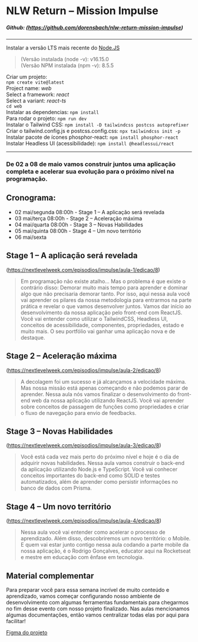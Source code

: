 # NLW Return – Mission Impulse
##### Github: (https://github.com/dorensbach/nlw-return-mission-impulse)
---
Instalar a versão LTS mais recente do [Node.JS](https://nodejs.org)
>(Versão instalada (node -v): v16.15.0\
(Versão NPM instalada (npm -v): 8.5.5

Criar um projeto:\
`npm create vite@latest`\
Project name: *web*\
Select a framework: *react*\
Select a variant: *react-ts*\
`cd web`\
Instalar as dependencias: `npm install`\
Para rodar o projeto: `npm run dev`\
Instalar o Tailwind CSS: `npm install -D tailwindcss postcss autoprefixer`\
Criar o tailwind.config.js e postcss.config.css: `npx tailwindcss init -p`\
Instalar pacote de ícones phosphor-react: `npm install phosphor-react`\
Instalar Headless UI (acessibilidade): `npm install @headlessui/react`

***
### De 02 a 08 de maio vamos construir juntos uma aplicação completa e acelerar sua evolução para o próximo nível na programação.

## Cronograma:

* 02 mai/segunda 08:00h - Stage 1 – A aplicação será revelada
* 03 mai/terça 08:00h - Stage 2 – Aceleração máxima
* 04 mai/quarta 08:00h - Stage 3 – Novas Habilidades
* 05 mai/quinta 08:00h - Stage 4 – Um novo território
* 06 mai/sexta


## Stage 1 – A aplicação será revelada
(https://nextlevelweek.com/episodios/impulse/aula-1/edicao/8)

>Em programação não existe atalho... Mas o problema é que existe o contrário disso: Demorar muito mais tempo para aprender e dominar algo que não precisaria demorar tanto. Por isso, aqui nessa aula você vai aprender os pilares da nossa metodologia para entrarmos na parte prática e revelar o que vamos desenvolver juntos. Vamos dar início ao desenvolvimento da nossa aplicação pelo front-end com ReactJS. Você vai entender como utilizar o TailwindCSS, Headless UI, conceitos de acessibilidade, componentes, propriedades, estado e muito mais. O seu portfólio vai ganhar uma aplicação nova e de destaque.

## Stage 2 – Aceleração máxima
(https://nextlevelweek.com/episodios/impulse/aula-2/edicao/8)

>A decolagem foi um sucesso e já alcançamos a velocidade máxima. Mas nossa missão está apenas começando e não podemos parar de aprender. Nessa aula nós vamos finalizar o desenvolvimento do front-end web da nossa aplicação utilizando ReactJS. Você vai aprender sobre conceitos de passagem de funções como propriedades e criar o fluxo de navegação para envio de feedbacks.

## Stage 3 – Novas Habilidades
(https://nextlevelweek.com/episodios/impulse/aula-3/edicao/8)

>Você está cada vez mais perto do próximo nível e hoje é o dia de adquirir novas habilidades. Nessa aula vamos construir o back-end da aplicação utilizando Node.js e TypeScript. Você vai conhecer conceitos importantes do back-end como SOLID e testes automatizados, além de aprender como persistir informações no banco de dados com Prisma.

## Stage 4 – Um novo território
(https://nextlevelweek.com/episodios/impulse/aula-4/edicao/8)

>Nessa aula você vai entender como acelerar o processo de aprendizado. Além disso, descobriremos um novo território: o Mobile. E quem vai estar junto contigo nessa aula codando a parte mobile da nossa aplicação, é o Rodrigo Gonçalves, educator aqui na Rocketseat e mestre em educação com ênfase em tecnologia.

## Material complementar

Para preparar você para essa semana incrível de muito conteúdo e aprendizado, vamos começar configurando nosso ambiente de desenvolvimento com algumas ferramentas fundamentais para chegarmos no fim desse evento com nosso projeto finalizado. Nas aulas mencionamos algumas documentações, então vamos centralizar todas elas por aqui para facilitar!

[Figma do projeto](https://www.figma.com/community/file/1102912516166573468/Feedback-Widget)
